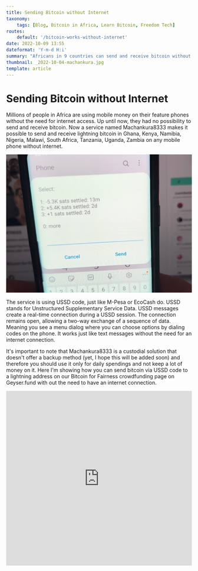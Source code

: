 ```yaml
---
title: Sending Bitcoin without Internet
taxonomy:
    tags: [Blog, Bitcoin in Africa, Learn Bitcoin, Freedom Tech]
routes:
    default: '/bitcoin-works-without-internet'
date: 2022-10-09 13:55
dateformat: 'Y-m-d H:i'
summary: "Africans in 9 countries can send and receive bitcoin without internet now. The service works on any mobile phone and uses USSD code. Millions of Africans are used to it, because it's the way how mobile money works. Here is a demonstration."
thumbnail: _2022-10-04-machankura.jpg
template: article
---
```


# Sending Bitcoin without Internet

Millions of people in Africa are using mobile money on their feature phones without the need for internet access. Up until now, they had no possibility to send and receive bitcoin. Now a service named Machankura8333 makes it possible to send and receive lightning bitcoin in Ghana, Kenya, Namibia, Nigeria, Malawi, South Africa, Tanzania, Uganda, Zambia on any mobile phone without internet. 

![](_2022-10-04-machankura.jpg)

The service is using USSD code, just like M-Pesa or EcoCash do. USSD stands for Unstructured Supplementary Service Data. USSD messages create a real-time connection during a USSD session. The connection remains open, allowing a two-way exchange of a sequence of data. Meaning you see a menu dialog where you can choose options by dialing codes on the phone. It works just like text messages without the need for an internet connection.

It's important to note that Machankura8333 is a custodial solution that doesn't offer a backup method (yet, I hope this will be added soon) and therefore you should use it only for daily spendings and not keep a lot of money on it. Here I'm showing how you can send bitcoin via USSD code to a lightning address on our Bitcoin for Fairness crowdfunding page on Geyser.fund with out the need to have an internet connection.

<iframe width="100%" height="473" src="https://www.youtube.com/embed/FCiK1AZuPRM" title="YouTube video player" frameborder="0" allow="accelerometer; autoplay; clipboard-write; encrypted-media; gyroscope; picture-in-picture" allowfullscreen></iframe>
